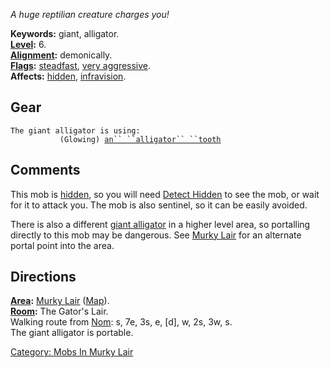 *A huge reptilian creature charges you!*

**Keywords:** giant, alligator.  
**[Level](Level.md "wikilink"):** 6.  
**[Alignment](Alignment.md "wikilink"):** demonically.  
**[Flags](:Category:_Mob_Types.md "wikilink"):**
[steadfast](Sentinel_Mobs.md "wikilink"), [very
aggressive](Aggressive_Mobs.md "wikilink").  
**Affects:** [hidden](Hide.md "wikilink"),
[infravision](Infravision.md "wikilink").  

## Gear

`The giant alligator is using:`  
<wielded>`           (Glowing) `[`an`` ``alligator`` ``tooth`](Alligator_Tooth.md "wikilink")

## Comments

This mob is [hidden](Hide.md "wikilink"), so you will need [Detect
Hidden](Detect_Hidden "wikilink") to see the mob, or wait for it to
attack you. The mob is also sentinel, so it can be easily avoided.

There is also a different [giant
alligator](Giant_Alligator_(Crescent_Bog).md "wikilink") in a higher
level area, so portalling directly to this mob may be dangerous. See
[Murky Lair](:Category:_Murky_Lair.md "wikilink") for an alternate
portal point into the area.

## Directions

**[Area](:Category:_Areas.md "wikilink"):** [Murky
Lair](:Category:_Murky_Lair.md "wikilink")
([Map](Murky_Lair_Map.md "wikilink")).  
**[Room](:Category:_Rooms.md "wikilink"):** The Gator's Lair.  
Walking route from [Nom](Nom.md "wikilink"): s, 7e, 3s, e, \[d\], w, 2s,
3w, s.  
The giant alligator is portable.  

[Category: Mobs In Murky Lair](Category:_Mobs_In_Murky_Lair "wikilink")
